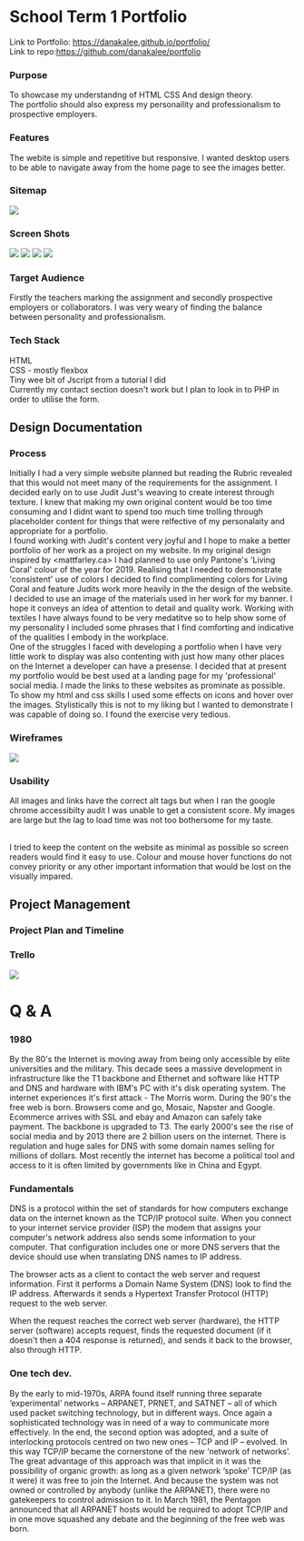 # School Term 1 Portfolio
Link to Portfolio: https://danakalee.github.io/portfolio/ <br>
Link to repo:https://github.com/danakalee/portfolio <br>
### Purpose
To showcase my understandng of HTML CSS And design theory.<br>
The portfolio should also express my personaility and professionalism to prospective employers. <br>

### Features
The webite is simple and repetitive but responsive. I wanted desktop users to be able to navigate away from the home page to see the images better. 
### Sitemap

<img src="sitemap.png">
<br>

### Screen Shots

<img src="screenshots/Screen Shot 2019-03-25 at 10.46.55 am.png">
<img src="screenshots/screen shot of aboutme portfolio.PNG">
<img src="screenshots/projects screen shot.PNG">
<img src="screenshots/footer screen shot.PNG">
<br>

### Target Audience 

Firstly the teachers marking the assignment and secondly prospective employers or collaborators. I was very weary of finding the balance between personality and professionalism.
<br> 
### Tech Stack 

HTML<br>
CSS - mostly flexbox <br>
Tiny wee bit of Jscript from a tutorial I did<br>
Currently my contact section doesn't work but I plan to look in to PHP in order to utilise the form.
<br> 
## Design Documentation

### Process 
Initially I had a very simple website planned but reading the Rubric revealed that this would not meet many of the requirements for the assignment. I decided early on to use Judit Just's weaving to create interest through texture. I knew that making my own original content would be too time consuming and I didnt want to spend too much time trolling through placeholder content for things that were relfective of my personalaity and appropriate for a portfolio. <br>
I found working with Judit's content very joyful and I hope to make a better portfolio of her work as a project on my website. 
In my original design inspired by <mattfarley.ca> I had planned to use only Pantone's 'Living Coral' colour of the year for 2019. Realising that I needed to demonstrate 'consistent' use of colors I decided to find complimenting colors for Living Coral and feature Judits work more heavily in the the design of the website. <br>
I decided to use an image of the materials used in her work for my banner. I hope it conveys an idea of attention to detail and quality work. Working with textiles I have always found to be very medatitve so to help show some of my personality I included some phrases that I find comforting and indicative of the qualities I embody in the workplace. <br>
One of the struggles I faced with developing a portfolio when I have very little work to display was also contenting with just how many other places on the Internet a developer can have a presense. 
I decided that at present my portfolio would be best used at a landing page for my 'professional' social media. I made the links to these websites as prominate as possible. 
To show my html and css skills I used some effects on icons and hover over the images. Stylistically this is not to my liking but I wanted to demonstrate I was capable of doing so. I found the exercise very tedious. 
### Wireframes

<img src="wireframes/projects-tech-wireframe.PNG">

### Usability 

All images and links have the correct alt tags but when I ran the google chrome accessibilty audit I was unable to get a consistent score. My images are large but the lag to load time was not too bothersome for my taste. <br><br>

I tried to keep the content on the website as minimal as possible so screen readers would find it easy to use. Colour and mouse hover functions do not convey priority or any other important information that would be lost on the visually impared. <br>

## Project Management

### Project Plan and Timeline

### Trello

<img src="screenshots/trello.PNG">

# Q & A

### 1980

By the 80's the Internet is moving away from being only accessible by elite universities and the military. This decade sees a massive development in infrastructure like the T1 backbone and Ethernet and software like HTTP and DNS and hardware with IBM's PC with it's disk operating system. The internet experiences it's first attack - The Morris worm. During the 90's the free web is born. Browsers come and go, Mosaic, Napster and Google. Ecommerce arrives with SSL and ebay and Amazon can safely take payment. The backbone is upgraded to T3. The early 2000's see the rise of social media and by 2013 there are 2 billion users on the internet. There is regulation and huge sales for DNS with some domain names selling for millions of dollars. Most recently the internet has become a political tool and access to it is often limited by governments like in China and Egypt. <br>

### Fundamentals
 DNS is a protocol within the set of standards for how computers exchange data on the internet known as the TCP/IP protocol suite. 
When you connect to your internet service provider (ISP) the modem that assigns your computer's network address also sends some information to your computer. That configuration includes one or more DNS servers that the device should use when translating DNS names to IP address.<br>

The browser acts as a client to contact the web server and request information. First it performs a Domain Name System (DNS) look to find the IP address. Afterwards it sends a Hypertext Transfer Protocol (HTTP) request to the web server. <br>

When the request reaches the correct web server (hardware), the HTTP server (software) accepts request, finds the requested document (if it doesn't then a 404 response is returned), and sends it back to the browser, also through HTTP.<br>
 

### One tech dev.

By the early to mid-1970s,  ARPA found itself running three separate ‘experimental’ networks – ARPANET, PRNET, and SATNET – all of which used packet switching technology, but in different ways. 
Once again a sophisticated technology was in need of a way to communicate more effectively. In the end, the second option was adopted, and a suite of interlocking protocols centred on two new ones – TCP and IP – evolved. In this way TCP/IP became the cornerstone of the new ‘network of networks’. The great advantage of this approach was that implicit in it was the possibility of organic growth: as long as a given network ‘spoke’ TCP/IP (as it were) it was free to join the Internet. And because the system was not owned or controlled by anybody (unlike the ARPANET), there were no gatekeepers to control admission to it. In March 1981, the Pentagon announced that all ARPANET hosts would be required to adopt TCP/IP and in one move squashed any debate and the beginning of the free web was born.
